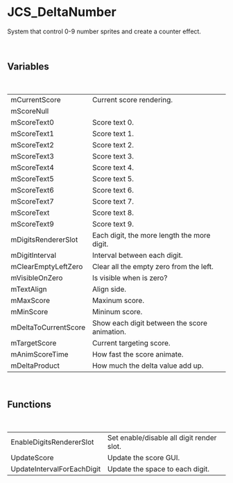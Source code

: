 <div id="content-header">
  <h1>JCS_DeltaNumber</h1>
</div>

<p>
  System that control 0-9 number sprites and create a counter effect.
</p>


<br/>
<h2>Variables</h2>
<br/>

<table>
  <tr>
    <td>mCurrentScore</td>
    <td>Current score rendering.</td>
  </tr>
  <tr>
    <td>mScoreNull</td>
    <td><Default null slot./td>
  </tr>
  <tr>
    <td>mScoreText0</td>
    <td>Score text 0.</td>
  </tr>
  <tr>
    <td>mScoreText1</td>
    <td>Score text 1.</td>
  </tr>
  <tr>
    <td>mScoreText2</td>
    <td>Score text 2.</td>
  </tr>
  <tr>
    <td>mScoreText3</td>
    <td>Score text 3.</td>
  </tr>
  <tr>
    <td>mScoreText4</td>
    <td>Score text 4.</td>
  </tr>
  <tr>
    <td>mScoreText5</td>
    <td>Score text 5.</td>
  </tr>
  <tr>
    <td>mScoreText6</td>
    <td>Score text 6.</td>
  </tr>
  <tr>
    <td>mScoreText7</td>
    <td>Score text 7.</td>
  </tr>
  <tr>
    <td>mScoreText</td>
    <td>Score text 8.</td>
  </tr>
  <tr>
    <td>mScoreText9</td>
    <td>Score text 9.</td>
  </tr>
  <tr>
    <td>mDigitsRendererSlot</td>
    <td>Each digit, the more length the more digit.</td>
  </tr>
  <tr>
    <td>mDigitInterval</td>
    <td>Interval between each digit.</td>
  </tr>
  <tr>
    <td>mClearEmptyLeftZero</td>
    <td>Clear all the empty zero from the left.</td>
  </tr>
  <tr>
    <td>mVisibleOnZero</td>
    <td>Is visible when is zero?</td>
  </tr>
  <tr>
    <td>mTextAlign</td>
    <td>Align side.</td>
  </tr>
  <tr>
    <td>mMaxScore</td>
    <td>Maxinum score.</td>
  </tr>
  <tr>
    <td>mMinScore</td>
    <td>Mininum score.</td>
  </tr>
  <tr>
    <td>mDeltaToCurrentScore</td>
    <td>Show each digit between the score animation.</td>
  </tr>
  <tr>
    <td>mTargetScore</td>
    <td>Current targeting score.</td>
  </tr>
  <tr>
    <td>mAnimScoreTime</td>
    <td>How fast the score animate.</td>
  </tr>
  <tr>
    <td>mDeltaProduct</td>
    <td>How much the delta value add up.</td>
  </tr>
</table>


<br/>
<h2>Functions</h2>
<br/>

<table>
  <tr>
    <td>EnableDigitsRendererSlot</td>
    <td>Set enable/disable all digit render slot.</td>
  </tr>
  <tr>
    <td>UpdateScore</td>
    <td>Update the score GUI.</td>
  </tr>
  <tr>
    <td>UpdateIntervalForEachDigit</td>
    <td>Update the space to each digit.</td>
  </tr>
</table>
